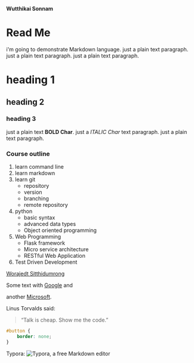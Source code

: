 ﻿**Wutthikai Sonnam**
# Read Me

i'm going to demonstrate Markdown language. just a plain text paragraph. just a plain text paragraph. just a plain text paragraph.

# heading 1
## heading 2
### heading 3

just a plain text **BOLD Char**. just a _ITALIC Char_ text paragraph. just a plain text paragraph.

### Course outline

1. learn command line
2. learn markdown
3. learn git
      * repository
      * version
      * branching
      * remote repository
4. python
      * basic syntax
      * advanced data types
      * Object oriented programming
5. Web Programming
      * Flask framework
      * Micro service architecture
      * RESTful Web Application
6. Test Driven Development

[Worajedt Sitthidumrong](mailto:[sjedt@3ddaily.com](mailto:sjedt@3ddaily.com))

Some text with [Google][1] and

another [Microsoft][2].

[1]: http://google.com/	"Google"
[2]: http://microsoft.com/	"Microsoft"

Linus Torvalds said:
> “Talk is cheap. Show me the code.”

```css
#button {
    border: none;
}
```

Typora: ![Typora, a free Markdown editor](<https://typora.io/img/favicon-64.png> "Logo")
